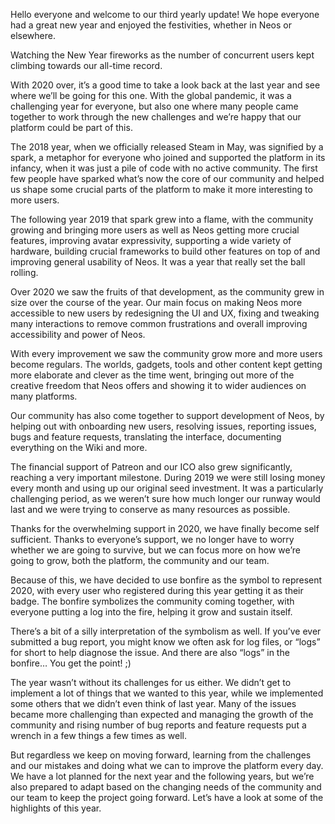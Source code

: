 Hello everyone and welcome to our third yearly update! We hope everyone had a great new year and enjoyed the festivities, whether in Neos or elsewhere.


Watching the New Year fireworks as the number of concurrent users kept climbing towards our all-time record.

With 2020 over, it’s a good time to take a look back at the last year and see where we’ll be going for this one. With the global pandemic, it was a challenging year for everyone, but also one where many people came together to work through the new challenges and we’re happy that our platform could be part of this.

The 2018 year, when we officially released Steam in May, was signified by a spark, a metaphor for everyone who joined and supported the platform in its infancy, when it was just a pile of code with no active community. The first few people have sparked what’s now the core of our community and helped us shape some crucial parts of the platform to make it more interesting to more users.

The following year 2019 that spark grew into a flame, with the community growing and bringing more users as well as Neos getting more crucial features, improving avatar expressivity, supporting a wide variety of hardware, building crucial frameworks to build other features on top of and improving general usability of Neos. It was a year that really set the ball rolling.

Over 2020 we saw the fruits of that development, as the community grew in size over the course of the year. Our main focus on making Neos more accessible to new users by redesigning the UI and UX, fixing and tweaking many interactions to remove common frustrations and overall improving accessibility and power of Neos.

With every improvement we saw the community grow more and more users become regulars. The worlds, gadgets, tools and other content kept getting more elaborate and clever as the time went, bringing out more of the creative freedom that Neos offers and showing it to wider audiences on many platforms.

Our community has also come together to support development of Neos, by helping out with onboarding new users, resolving issues, reporting issues, bugs and feature requests, translating the interface, documenting everything on the Wiki and more.

The financial support of Patreon and our ICO also grew significantly, reaching a very important milestone. During 2019 we were still losing money every month and using up our original seed investment. It was a particularly challenging period, as we weren’t sure how much longer our runway would last and we were trying to conserve as many resources as possible.

Thanks for the overwhelming support in 2020, we have finally become self sufficient. Thanks to everyone’s support, we no longer have to worry whether we are going to survive, but we can focus more on how we’re going to grow, both the platform, the community and our team.

Because of this, we have decided to use bonfire as the symbol to represent 2020, with every user who registered during this year getting it as their badge. The bonfire symbolizes the community coming together, with everyone putting a log into the fire, helping it grow and sustain itself.

 

There’s a bit of a silly interpretation of the symbolism as well. If you’ve ever submitted a bug report, you might know we often ask for log files, or “logs” for short to help diagnose the issue. And there are also “logs” in the bonfire… You get the point! ;)

The year wasn’t without its challenges for us either. We didn’t get to implement a lot of things that we wanted to this year, while we implemented some others that we didn’t even think of last year. Many of the issues became more challenging than expected and managing the growth of the community and rising number of bug reports and feature requests put a wrench in a few things a few times as well.

But regardless we keep on moving forward, learning from the challenges and our mistakes and doing what we can to improve the platform every day. We have a lot planned for the next year and the following years, but we’re also prepared to adapt based on the changing needs of the community and our team to keep the project going forward. Let’s have a look at some of the highlights of this year.


